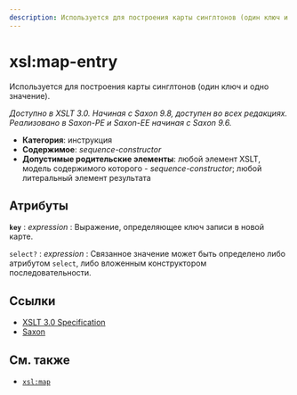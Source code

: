 ```yaml
---
description: Используется для построения карты синглтонов (один ключ и одно значение)
---
```


# xsl:map-entry

Используется для построения карты синглтонов (один ключ и одно значение).

_Доступно в XSLT 3.0. Начиная с Saxon 9.8, доступен во всех редакциях. Реализовано в Saxon-PE и Saxon-EE начиная с Saxon 9.6._

-   **Категория**: инструкция
-   **Содержимое**: _sequence-constructor_
-   **Допустимые родительские элементы**: любой элемент XSLT, модель содержимого которого - _sequence-constructor_; любой литеральный элемент результата

## Атрибуты

**`key`**
: _expression_
: Выражение, определяющее ключ записи в новой карте.

`select?`
: _expression_
: Связанное значение может быть определено либо атрибутом `select`, либо вложенным конструктором последовательности.

## Ссылки

-   [XSLT 3.0 Specification](http://www.w3.org/TR/xslt-30/#element-map-entry)
-   [Saxon](https://www.saxonica.com/html/documentation/xsl-elements/map-entry.html)

## См. также

-   [`xsl:map`](xsl-map.md)
